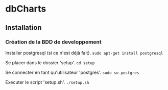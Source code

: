 # dbCharts

## Installation

### Création de la BDD de developpement

Installer postgresql (si ce n'est déjà fait).
`sudo apt-get install postgresql`

Se placer dans le dossier 'setup'.
`cd setup`

Se connecter en tant qu'utilisateur 'postgres'.
`sudo su postgres`

Executer le script 'setup.sh'.
`./setup.sh`

